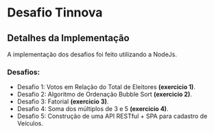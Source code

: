 # Desafio Tinnova

## Detalhes da Implementação

A implementação dos desafios foi feito utilizando a NodeJs.

### Desafios:

* Desafio 1: Votos em Relação do Total de Eleitores **(exercicio 1)**.
* Desafio 2: Algoritmo de Ordenação Bubble Sort **(exercicio 2)**.
* Desafio 3: Fatorial **(exercicio 3)**.
* Desafio 4: Soma dos múltiplos de 3 e 5 **(exercicio 4)**.
* Desafio 5: Construção de uma API RESTful + SPA para cadastro de Veículos.